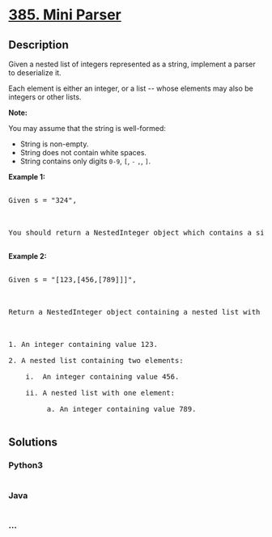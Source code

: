 # [385. Mini Parser](https://leetcode.com/problems/mini-parser)

## Description
<p>Given a nested list of integers represented as a string, implement a parser to deserialize it.</p>

<p>Each element is either an integer, or a list -- whose elements may also be integers or other lists.</p>

<p><b>Note:</b>
You may assume that the string is well-formed:
<ul>
<li>String is non-empty.</li>
<li>String does not contain white spaces.</li>
<li>String contains only digits <code>0-9</code>, <code>[</code>, <code>-</code> <code>,</code>, <code>]</code>.</li>
</ul>
</p>

<p><b>Example 1:</b>
<pre>
Given s = "324",

You should return a NestedInteger object which contains a single integer 324.
</pre>
</p>

<p><b>Example 2:</b>
<pre>
Given s = "[123,[456,[789]]]",

Return a NestedInteger object containing a nested list with 2 elements:

1. An integer containing value 123.
2. A nested list containing two elements:
    i.  An integer containing value 456.
    ii. A nested list with one element:
         a. An integer containing value 789.
</pre>
</p>


## Solutions


### Python3

```python

```

### Java

```java

```

### ...
```

```
